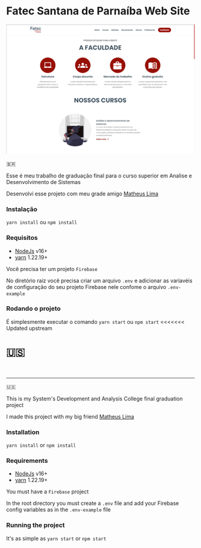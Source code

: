 # Fatec Santana de Parnaíba Web Site

![App home page](https://github.com/RafaelJesus22/SiteFatec/blob/master/public/site-fatec-home.png)

🇧🇷

Esse é meu trabalho de graduação final para o curso superior em Analise e Desenvolvimento de Sistemas

Desenvolvi esse projeto com meu grade amigo [Matheus Lima](https://www.linkedin.com/in/matheuslimar/)

### Instalação

`yarn install` ou `npm install`

### Requisitos

- [NodeJs](https://nodejs.org/en/) v16+
- [yarn](https://yarnpkg.com/) 1.22.19+

Você precisa ter um projeto `Firebase`

No diretório raiz você precisa criar um arquivo `.env` e adicionar as variavéis de configuração do seu projeto Firebase nele confome o arquivo `.env-example`

### Rodando o projeto

É simplesmente executar o comando `yarn start` ou `npm start`
<<<<<<< Updated upstream

🇺🇸
=======
<br>

---

🇺🇸
<br>

This is my System's Development and Analysis College final graduation project

I made this project with my big friend [Matheus Lima](https://www.linkedin.com/in/matheuslimar/)

### Installation

`yarn install`
or
`npm install`

### Requirements

- [NodeJs](https://nodejs.org/en/) v16+
- [yarn](https://yarnpkg.com/) 1.22.19+

You must have a `Firebase` project

In the root directory you must create a `.env` file and add your Firebase config variables as in the `.env-example` file

### Running the project

It's as simple as `yarn start` or `npm start`
